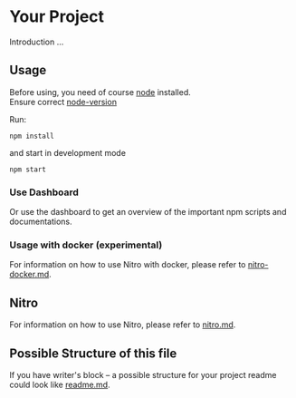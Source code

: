 # Your Project

Introduction …

## Usage

Before using, you need of course [node](https://nodejs.org/) installed.  
Ensure correct [node-version](./.node-version)

Run:

```
npm install
```

and start in development mode

```
npm start
```

### Use Dashboard

Or use the dashboard to get an overview of the important npm scripts and documentations.

### Usage with docker (experimental)

For information on how to use Nitro with docker, please refer to [nitro-docker.md](./project/docs/nitro-docker.md).

## Nitro

For information on how to use Nitro, please refer to [nitro.md](./project/docs/nitro.md).

## Possible Structure of this file

If you have writer's block – a possible structure for your project readme could look like [readme.md](https://github.com/namics/frontend-defaults/blob/master/doc/README.md).
